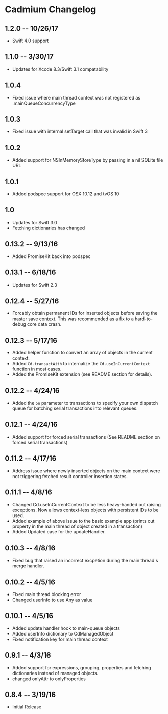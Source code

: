 # Cadmium Changelog

## 1.2.0 -- 10/26/17

* Swift 4.0 support

## 1.1.0 -- 3/30/17

* Updates for Xcode 8.3/Swift 3.1 compatability

## 1.0.4

* Fixed issue where main thread context was not registered as .mainQueueConcurrencyType

## 1.0.3

* Fixed issue with internal setTarget call that was invalid in Swift 3

## 1.0.2

* Added support for NSInMemoryStoreType by passing in a nil SQLite file URL

## 1.0.1

* Added podspec support for OSX 10.12 and tvOS 10

## 1.0 

* Updates for Swift 3.0
* Fetching dictionaries has changed

## 0.13.2 -- 9/13/16

* Added PromiseKit back into podspec

## 0.13.1 -- 6/18/16

* Updates for Swift 2.3

## 0.12.4 -- 5/27/16

* Forcably obtain permanent IDs for inserted objects before saving the master save context.  This was recommended as a fix to a hard-to-debug core data crash. 

## 0.12.3 -- 5/17/16

* Added helper function to convert an array of objects in the current context.
* Added ```Cd.transactWith``` to internalize the ```Cd.useInCurrentContext``` function in most cases.
* Added the PromiseKit extension (see README section for details).

## 0.12.2 -- 4/24/16

* Added the ```on``` parameter to transactions to specify your own dispatch queue for batching serial transactions into relevant queues.

## 0.12.1 -- 4/24/16

* Added support for forced serial transactions (See README section on forced serial transactions)

## 0.11.2 -- 4/17/16

* Address issue where newly inserted objects on the main context were not triggering fetched result controller insertion states.

## 0.11.1 -- 4/8/16

* Changed Cd.useInCurrentContext to be less heavy-handed out raising exceptions.  Now allows context-less objects with persistent IDs to be used.
* Added example of above issue to the basic example app (prints out property in the main thread of object created in a transaction)
* Added Updated case for the updateHandler.

## 0.10.3 -- 4/8/16

* Fixed bug that raised an incorrect excpetion during the main thread's merge handler.

## 0.10.2 -- 4/5/16

* Fixed main thread blocking error
* Changed userInfo to use Any as value

## 0.10.1 -- 4/5/16

* Added update handler hook to main-queue objects
* Added userInfo dictionary to CdManagedObject
* Fixed notification key for main thread context

## 0.9.1 -- 4/3/16

* Added support for expressions, grouping, properties and fetching dictionaries instead of managed objects. 
* changed onlyAttr to onlyProperties

## 0.8.4 -- 3/19/16

* Initial Release
